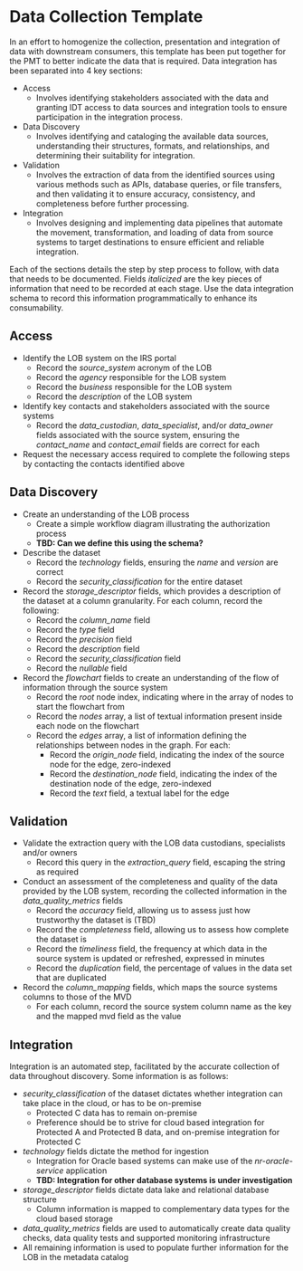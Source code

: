 # Data Collection Template

In an effort to homogenize the collection, presentation and integration of data with downstream consumers, this template has been put together for the PMT to better indicate the data that is required. Data integration has been separated into 4 key sections:

- Access
  - Involves identifying stakeholders associated with the data and granting IDT access to data sources and integration tools to ensure participation in the integration process.
- Data Discovery
  - Involves identifying and cataloging the available data sources, understanding their structures, formats, and relationships, and determining their suitability for integration.
- Validation
  - Involves the extraction of data from the identified sources using various methods such as APIs, database queries, or file transfers, and then validating it to ensure accuracy, consistency, and completeness before further processing.
- Integration
  - Involves designing and implementing data pipelines that automate the movement, transformation, and loading of data from source systems to target destinations to ensure efficient and reliable integration.

Each of the sections details the step by step process to follow, with data that needs to be documented. Fields _italicized_ are the key pieces of information that need to be recorded at each stage. Use the data integration schema to record this information programmatically to enhance its consumability.

## Access

- Identify the LOB system on the IRS portal
  - Record the _source_system_ acronym of the LOB
  - Record the _agency_ responsible for the LOB system
  - Record the _business_ responsible for the LOB system
  - Record the _description_ of the LOB system
- Identify key contacts and stakeholders associated with the source systems
  - Record the _data_custodian_, _data_specialist_, and/or _data_owner_ fields associated with the source system, ensuring the _contact_name_ and _contact_email_ fields are correct for each
- Request the necessary access required to complete the following steps by contacting the contacts identified above

## Data Discovery

- Create an understanding of the LOB process
  - Create a simple workflow diagram illustrating the authorization process
  - **TBD: Can we define this using the schema?**
- Describe the dataset
  - Record the _technology_ fields, ensuring the _name_ and _version_ are correct
  - Record the _security_classification_ for the entire dataset
- Record the _storage_descriptor_ fields, which provides a description of the dataset at a column granularity. For each column, record the following:
  - Record the _column_name_ field
  - Record the _type_ field
  - Record the _precision_ field
  - Record the _description_ field
  - Record the _security_classification_ field
  - Record the _nullable_ field
- Record the _flowchart_ fields to create an understanding of the flow of information through the source system
  - Record the _root_ node index, indicating where in the array of nodes to start the flowchart from
  - Record the _nodes_ array, a list of textual information present inside each node on the flowchart
  - Record the _edges_ array, a list of information defining the relationships between nodes in the graph. For each:
    - Record the _origin_node_ field, indicating the index of the source node for the edge, zero-indexed
    - Record the _destination_node_ field, indicating the index of the destination node of the edge, zero-indexed
    - Record the _text_ field, a textual label for the edge

## Validation

- Validate the extraction query with the LOB data custodians, specialists and/or owners
  - Record this query in the _extraction_query_ field, escaping the string as required
- Conduct an assessment of the completeness and quality of the data provided by the LOB system, recording the collected information in the _data_quality_metrics_ fields
  - Record the _accuracy_ field, allowing us to assess just how trustworthy the dataset is (TBD)
  - Record the _completeness_ field, allowing us to assess how complete the dataset is
  - Record the _timeliness_ field, the frequency at which data in the source system is updated or refreshed, expressed in minutes
  - Record the _duplication_ field, the percentage of values in the data set that are duplicated
- Record the _column_mapping_ fields, which maps the source systems columns to those of the MVD
  - For each column, record the source system column name as the key and the mapped mvd field as the value

## Integration

Integration is an automated step, facilitated by the accurate collection of data throughout discovery. Some information is as follows:

- _security_classification_ of the dataset dictates whether integration can take place in the cloud, or has to be on-premise
  - Protected C data has to remain on-premise
  - Preference should be to strive for cloud based integration for Protected A and Protected B data, and on-premise integration for Protected C
- _technology_ fields dictate the method for ingestion
  - Integration for Oracle based systems can make use of the _nr-oracle-service_ application
  - **TBD: Integration for other database systems is under investigation**
- _storage_descriptor_ fields dictate data lake and relational database structure
  - Column information is mapped to complementary data types for the cloud based storage
- _data_quality_metrics_ fields are used to automatically create data quality checks, data quality tests and supported monitoring infrastructure
- All remaining information is used to populate further information for the LOB in the metadata catalog
